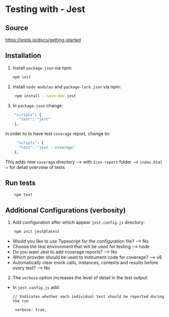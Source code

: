 # Testing with - Jest

## Source 

https://jestjs.io/docs/getting-started


## Installation

1. Install `package.json` via npm:


    ```bash
    npm init
    ```

2. Install `node modules` and `package-lock.json` via npm:


   ```bash
    npm install --save-dev jest 
    ```

3. In `package.json` change:

  ```bash
      "scripts": {
        "test": "jest"
      },
  ```

  in order to to have test `coverage` report, change to:

  ```bash
       "scripts": {
        "test": "jest --coverage"
      },
  ```

This adds new `coverage` directory --> with `Icov-report` folder --> `index.html` = for detail overview of tests


## Run tests

  ```bash
      npm test
  ```

  ## Additional Configurations (verbosity)

  1. Add configuration after which appear `jest.config.js` directory:

  ```bash
      npm init jest@latest
  ```

  - Would you like to use Typescript for the configuration file? --> No
  - Choose the test environment that will be used for testing --> node
  - Do you want Jest to add coverage reports? --> No
  - Which provider should be used to instrument code for coverage? --> v8
  - Automatically clear mock calls, instances, contexts and results before every test? --> No

2. The `verbose` option increases the level of detail in the test output:

- In `jest.config.js` add:

  `// Indicates whether each individual test should be reported during the run`

   ` verbose: true,`